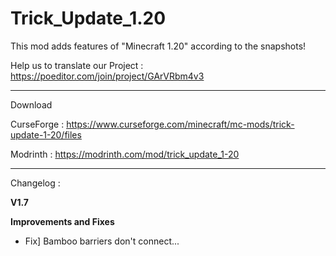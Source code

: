 # Trick_Update_1.20
This mod adds features of "Minecraft 1.20" according to the snapshots!

Help us to translate our Project : https://poeditor.com/join/project/GArVRbm4v3

__________________
Download

CurseForge : https://www.curseforge.com/minecraft/mc-mods/trick-update-1-20/files

Modrinth :  https://modrinth.com/mod/trick_update_1-20
__________________

Changelog :

**V1.7**

**Improvements and Fixes**
- Fix] Bamboo barriers don't connect...
